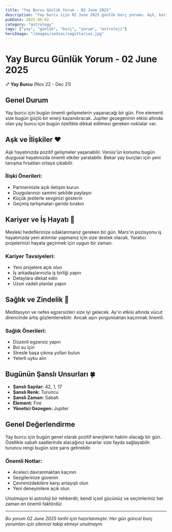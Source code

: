 ```yaml
---
title: "Yay Burcu Günlük Yorum - 02 June 2025"
description: "Yay burcu için 02 June 2025 günlük burç yorumu. Aşk, kariyer, sağlık ve şanslı sayılar."
pubDate: 2025-06-02
category: "astrology"
tags: ["yay", "günlük", "burç", "yorum", "astroloji"]
heroImage: "/images/zodiac/sagittarius.jpg"
---
```


# Yay Burcu Günlük Yorum - 02 June 2025

♐ **Yay Burcu** (Nov 22 - Dec 21)

## Genel Durum

Yay burcu için bugün önemli gelişmelerin yaşanacağı bir gün. Fire elementi size bugün güçlü bir enerji kazandıracak. Jupiter gezegeninin etkisi altında olan yay burcu için bugün özellikle dikkat edilmesi gereken noktalar var.

## Aşk ve İlişkiler ❤️

Aşk hayatınızda pozitif gelişmeler yaşanabilir. Venüs'ün konumu bugün duygusal hayatınızda önemli etkiler yaratabilir. Bekar yay burçları için yeni tanışma fırsatları ortaya çıkabilir.

### İlişki Önerileri:
- Partnerinizle açık iletişim kurun
- Duygularınızı samimi şekilde paylaşın
- Küçük jestlerle sevginizi gösterin
- Geçmiş tartışmaları geride bırakın

## Kariyer ve İş Hayatı 💼

Mesleki hedeflerinize odaklanmanız gereken bir gün. Mars'ın pozisyonu iş hayatınızda yeni atılımlar yapmanız için size destek olacak. Yaratıcı projelerinizi hayata geçirmek için uygun bir zaman.

### Kariyer Tavsiyeleri:
- Yeni projelere açık olun
- İş arkadaşlarınızla iş birliği yapın
- Detaylara dikkat edin
- Uzun vadeli planlar yapın

## Sağlık ve Zindelik 🏥

Meditasyon ve nefes egzersizleri size iyi gelecek. Ay'ın etkisi altında vücut direncinde artış gözlemlenebilir. Ancak aşırı yorgunluktan kaçınmak önemli.

### Sağlık Önerileri:
- Düzenli egzersiz yapın
- Bol su için
- Stresle başa çıkma yolları bulun
- Yeterli uyku alın

## Bugünün Şanslı Unsurları 🍀

- **Şanslı Sayılar:** 42, 1, 17
- **Şanslı Renk:** Turuncu
- **Şanslı Zaman:** Sabah
- **Element:** Fire
- **Yönetici Gezegen:** Jupiter

## Genel Değerlendirme

Yay burcu için bugün genel olarak pozitif enerjilerin hakim olacağı bir gün. Özellikle sabah saatlerinde alacağınız kararlar size fayda sağlayabilir. turuncu rengi bugün size şans getirebilir.

### Önemli Notlar:
- Aceleci davranmaktan kaçının
- Sezgilerinize güvenin
- Çevrenizdekilere karşı anlayışlı olun
- Yeni deneyimlere açık olun

Unutmayın ki astroloji bir rehberdir, kendi içsel gücünüz ve seçimleriniz her zaman en önemli faktördür.

---

*Bu yorum 02 June 2025 tarihi için hazırlanmıştır. Her gün güncel burç yorumları için sitemizi takip etmeyi unutmayın.*

